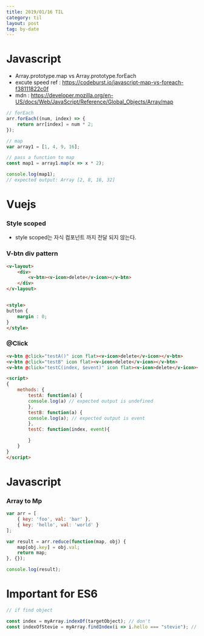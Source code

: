 ```yaml
---
title: 2019/01/16 TIL
category: til
layout: post
tag: by-date
---
```

# Javascript

* Array.prototype.map vs Array.prototype.forEach
* excute speed ref : https://codeburst.io/javascript-map-vs-foreach-f38111822c0f
* mdn : https://developer.mozilla.org/en-US/docs/Web/JavaScript/Reference/Global_Objects/Array/map

```js
// forEach
arr.forEach((num, index) => {
    return arr[index] = num * 2;
});
```

```js
// map
var array1 = [1, 4, 9, 16];

// pass a function to map
const map1 = array1.map(x => x * 2);

console.log(map1);
// expected output: Array [2, 8, 18, 32]
```


# Vuejs

### Style scoped
* style scoped는 자식 컴포넌트 까지 전달 되지 않는다.

### V-btn div pattern

```html
<v-layout>
    <div>
        <v-btn><v-icon>delete</v-icon></v-btn>
    </div>
</v-layout>


<style>
button {
    margin : 0;
}
</style>
```

### @Click

```html
<v-btn @click="testA()" icon flat><v-icon>delete</v-icon></v-btn>
<v-btn @click="testB" icon flat><v-icon>delete</v-icon></v-btn>
<v-btn @click="testC(index, $event)" icon flat><v-icon>delete</v-icon></v-btn>

<script>
{
    methods: {
        testA: function(a) {
        console.log(a) // expected output is undefined 
        },
        testB: function(a) {
        console.log(a); // expected output is event
        },
        testC: function(index, event){

        }
    }
}
</script>
```

# Javascript
### Array to Mp
```js
var arr = [
    { key: 'foo', val: 'bar' },
    { key: 'hello', val: 'world' }
];

var result = arr.reduce(function(map, obj) {
    map[obj.key] = obj.val;
    return map;
}, {});

console.log(result);
```

# Important for ES6

```js
// if find object

const index = myArray.indexOf(targetObject); // don't
const indexOfStevie = myArray.findIndex(i => i.hello === "stevie"); // do

```